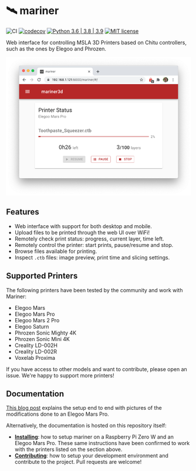 # 🛰️ mariner

![CI](https://github.com/luizribeiro/mariner/workflows/CI/badge.svg)
[![codecov](https://codecov.io/gh/luizribeiro/mariner/branch/master/graph/badge.svg)](https://codecov.io/gh/luizribeiro/mariner)
[![Python 3.6 | 3.8 | 3.9](https://img.shields.io/badge/python-3.7%20%7C%203.8%20%7C%203.9-blue)](https://www.python.org/downloads/)
[![MIT license](https://img.shields.io/badge/License-MIT-blue.svg)](https://lbesson.mit-license.org/)

Web interface for controlling MSLA 3D Printers based on Chitu controllers,
such as the ones by Elegoo and Phrozen.

![Screenshot](docs/img/screenshot.png)

## Features

* Web interface with support for both desktop and mobile.
* Upload files to be printed through the web UI over WiFi!
* Remotely check print status: progress, current layer, time left.
* Remotely control the printer: start prints, pause/resume and stop.
* Browse files available for printing.
* Inspect `.ctb` files: image preview, print time and slicing settings.

## Supported Printers

The following printers have been tested by the community and work with
Mariner:

* Elegoo Mars
* Elegoo Mars Pro
* Elegoo Mars 2 Pro
* Elegoo Saturn
* Phrozen Sonic Mighty 4K
* Phrozen Sonic Mini 4K
* Creality LD-002H
* Creality LD-002R
* Voxelab Proxima

If you have access to other models and want to contribute, please open an
issue. We're happy to support more printers!

## Documentation

[This blog post](https://l9o.dev/posts/controlling-an-elegoo-mars-pro-remotely/)
explains the setup end to end with pictures of the modifications done to
an Elegoo Mars Pro.

Alternatively, the documentation is hosted on this repository itself:

* **[Installing](docs/install.md)**: how to setup mariner on a Raspberry
  Pi Zero W and an Elegoo Mars Pro. These same instructions have been
  confirmed to work with the printers listed on the section above.
* **[Contributing](docs/contributing.md)**: how to setup your development
  environment and contribute to the project. Pull requests are welcome!
